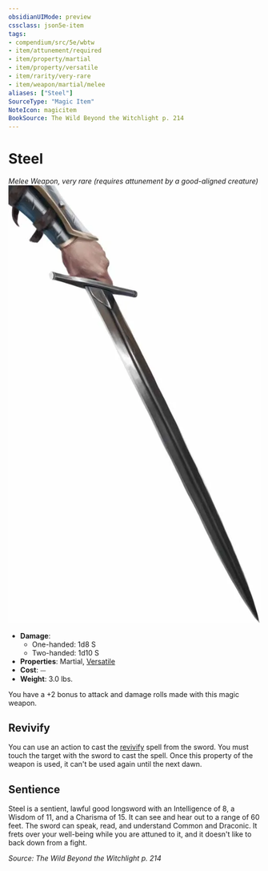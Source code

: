 ```yaml
---
obsidianUIMode: preview
cssclass: json5e-item
tags:
- compendium/src/5e/wbtw
- item/attunement/required
- item/property/martial
- item/property/versatile
- item/rarity/very-rare
- item/weapon/martial/melee
aliases: ["Steel"]
SourceType: "Magic Item"
NoteIcon: magicitem
BookSource: The Wild Beyond the Witchlight p. 214
---
```

# Steel
*Melee Weapon, very rare (requires attunement by a good-aligned creature)*  
![](https://raw.githubusercontent.com/5etools-mirror-2/5etools-img/main/items/WBtW/Steel.webp#right)  

- **Damage**:
  - One-handed: 1d8 S
  - Two-handed: 1d10 S
- **Properties**: Martial, [Versatile](/2-Mechanics/CLI/rules/item-properties.md#Versatile)
- **Cost**: ⏤
- **Weight**: 3.0 lbs.

You have a +2 bonus to attack and damage rolls made with this magic weapon.

## Revivify

You can use an action to cast the [revivify](/2-Mechanics/CLI/spells/revivify.md) spell from the sword. You must touch the target with the sword to cast the spell. Once this property of the weapon is used, it can't be used again until the next dawn.

## Sentience

Steel is a sentient, lawful good longsword with an Intelligence of 8, a Wisdom of 11, and a Charisma of 15. It can see and hear out to a range of 60 feet. The sword can speak, read, and understand Common and Draconic. It frets over your well-being while you are attuned to it, and it doesn't like to back down from a fight.

*Source: The Wild Beyond the Witchlight p. 214*